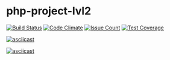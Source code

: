 # php-project-lvl2

[![Build Status](https://travis-ci.com/lev0607/php-project-lvl2.svg?branch=master)](https://travis-ci.com/lev0607/php-project-lvl2)
[![Code Climate](https://codeclimate.com/github/lev0607/php-project-lvl2/badges/gpa.svg)](https://codeclimate.com/github/lev0607/php-project-lvl2)
[![Issue Count](https://codeclimate.com/github/lev0607/php-project-lvl2/badges/issue_count.svg)](https://codeclimate.com/github/lev0607/php-project-lvl2)
[![Test Coverage](https://codeclimate.com/github/lev0607/php-project-lvl2/badges/coverage.svg)](https://codeclimate.com/github/lev0607/php-project-lvl2/coverage)

[![asciicast](https://asciinema.org/a/o3UAAuQz6EPNn68DSo6mLe3y9.svg)](https://asciinema.org/a/o3UAAuQz6EPNn68DSo6mLe3y9)

[![asciicast](https://asciinema.org/a/rjTU7pZel9smwPPxBTtRUApgb.svg)](https://asciinema.org/a/rjTU7pZel9smwPPxBTtRUApgb)